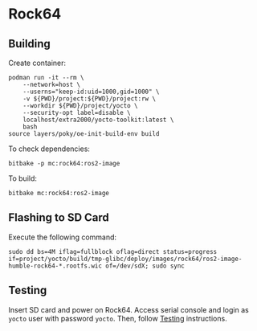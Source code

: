 # Rock64


## Building

Create container:
```
podman run -it --rm \
    --network=host \
    --userns="keep-id:uid=1000,gid=1000" \
    -v ${PWD}/project:${PWD}/project:rw \
    --workdir ${PWD}/project/yocto \
    --security-opt label=disable \
    localhost/extra2000/yocto-toolkit:latest \
    bash
source layers/poky/oe-init-build-env build
```

To check dependencies:
```
bitbake -p mc:rock64:ros2-image
```

To build:
```
bitbake mc:rock64:ros2-image
```


## Flashing to SD Card

Execute the following command:
```
sudo dd bs=4M iflag=fullblock oflag=direct status=progress if=project/yocto/build/tmp-glibc/deploy/images/rock64/ros2-image-humble-rock64-*.rootfs.wic of=/dev/sdX; sudo sync
```


## Testing

Insert SD card and power on Rock64. Access serial console and login as `yocto` user with password `yocto`. Then, follow [Testing](../common/testing.md) instructions.
